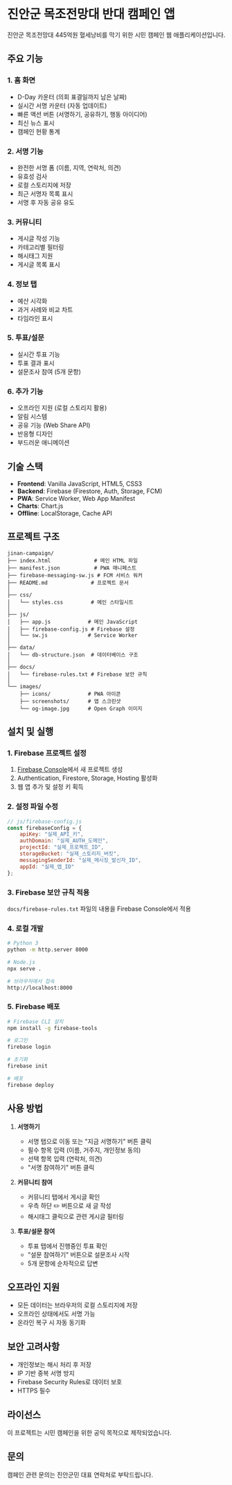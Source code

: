 # 진안군 목조전망대 반대 캠페인 앱

진안군 목조전망대 445억원 혈세낭비를 막기 위한 시민 캠페인 웹 애플리케이션입니다.

## 주요 기능

### 1. 홈 화면
- D-Day 카운터 (의회 표결일까지 남은 날짜)
- 실시간 서명 카운터 (자동 업데이트)
- 빠른 액션 버튼 (서명하기, 공유하기, 행동 아이디어)
- 최신 뉴스 표시
- 캠페인 현황 통계

### 2. 서명 기능
- 완전한 서명 폼 (이름, 지역, 연락처, 의견)
- 유효성 검사
- 로컬 스토리지에 저장
- 최근 서명자 목록 표시
- 서명 후 자동 공유 유도

### 3. 커뮤니티
- 게시글 작성 기능
- 카테고리별 필터링
- 해시태그 지원
- 게시글 목록 표시

### 4. 정보 탭
- 예산 시각화
- 과거 사례와 비교 차트
- 타임라인 표시

### 5. 투표/설문
- 실시간 투표 기능
- 투표 결과 표시
- 설문조사 참여 (5개 문항)

### 6. 추가 기능
- 오프라인 지원 (로컬 스토리지 활용)
- 알림 시스템
- 공유 기능 (Web Share API)
- 반응형 디자인
- 부드러운 애니메이션

## 기술 스택

- **Frontend**: Vanilla JavaScript, HTML5, CSS3
- **Backend**: Firebase (Firestore, Auth, Storage, FCM)
- **PWA**: Service Worker, Web App Manifest
- **Charts**: Chart.js
- **Offline**: LocalStorage, Cache API

## 프로젝트 구조

```
jinan-campaign/
├── index.html              # 메인 HTML 파일
├── manifest.json           # PWA 매니페스트
├── firebase-messaging-sw.js # FCM 서비스 워커
├── README.md              # 프로젝트 문서
│
├── css/
│   └── styles.css         # 메인 스타일시트
│
├── js/
│   ├── app.js            # 메인 JavaScript
│   ├── firebase-config.js # Firebase 설정
│   └── sw.js             # Service Worker
│
├── data/
│   └── db-structure.json  # 데이터베이스 구조
│
├── docs/
│   └── firebase-rules.txt # Firebase 보안 규칙
│
└── images/
    ├── icons/            # PWA 아이콘
    ├── screenshots/      # 앱 스크린샷
    └── og-image.jpg      # Open Graph 이미지
```

## 설치 및 실행

### 1. Firebase 프로젝트 설정
1. [Firebase Console](https://console.firebase.google.com)에서 새 프로젝트 생성
2. Authentication, Firestore, Storage, Hosting 활성화
3. 웹 앱 추가 및 설정 키 획득

### 2. 설정 파일 수정
```javascript
// js/firebase-config.js
const firebaseConfig = {
    apiKey: "실제_API_키",
    authDomain: "실제_AUTH_도메인",
    projectId: "실제_프로젝트_ID",
    storageBucket: "실제_스토리지_버킷",
    messagingSenderId: "실제_메시징_발신자_ID",
    appId: "실제_앱_ID"
};
```

### 3. Firebase 보안 규칙 적용
`docs/firebase-rules.txt` 파일의 내용을 Firebase Console에서 적용

### 4. 로컬 개발
```bash
# Python 3
python -m http.server 8000

# Node.js
npx serve .

# 브라우저에서 접속
http://localhost:8000
```

### 5. Firebase 배포
```bash
# Firebase CLI 설치
npm install -g firebase-tools

# 로그인
firebase login

# 초기화
firebase init

# 배포
firebase deploy
```

## 사용 방법

1. **서명하기**
   - 서명 탭으로 이동 또는 "지금 서명하기" 버튼 클릭
   - 필수 항목 입력 (이름, 거주지, 개인정보 동의)
   - 선택 항목 입력 (연락처, 의견)
   - "서명 참여하기" 버튼 클릭

2. **커뮤니티 참여**
   - 커뮤니티 탭에서 게시글 확인
   - 우측 하단 ✏️ 버튼으로 새 글 작성
   - 해시태그 클릭으로 관련 게시글 필터링

3. **투표/설문 참여**
   - 투표 탭에서 진행중인 투표 확인
   - "설문 참여하기" 버튼으로 설문조사 시작
   - 5개 문항에 순차적으로 답변

## 오프라인 지원

- 모든 데이터는 브라우저의 로컬 스토리지에 저장
- 오프라인 상태에서도 서명 가능
- 온라인 복구 시 자동 동기화

## 보안 고려사항

- 개인정보는 해시 처리 후 저장
- IP 기반 중복 서명 방지
- Firebase Security Rules로 데이터 보호
- HTTPS 필수

## 라이선스

이 프로젝트는 시민 캠페인을 위한 공익 목적으로 제작되었습니다.

## 문의

캠페인 관련 문의는 진안군민 대표 연락처로 부탁드립니다.
